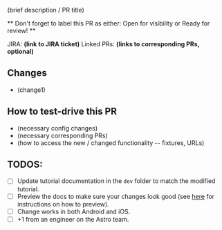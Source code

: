 (brief description / PR title)

** Don't forget to label this PR as either: Open for visibility or Ready for review! **

JIRA: **(link to JIRA ticket)**
Linked PRs: **(links to corresponding PRs, optional)**

## Changes
- (change1)

## How to test-drive this PR
- (necessary config changes)
- (necessary corresponding PRs)
- (how to access the new / changed functionality -- fixtures, URLs)

## TODOS:
- [ ] Update tutorial documentation in the `dev` folder to match the modified tutorial.
- [ ] Preview the docs to make sure your changes look good (see [here](https://github.com/mobify/astro#documentation) for instructions on how to preview).
- [ ] Change works in both Android and iOS.
- [ ] +1 from an engineer on the Astro team.

